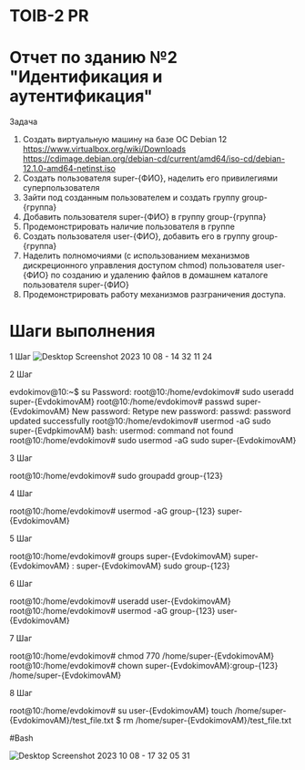 # TOIB-2 PR
# Отчет по зданию №2 "Идентификация и аутентификация"
Задача 
1. Создать виртуальную машину на базе ОС Debian 12 https://www.virtualbox.org/wiki/Downloads
https://cdimage.debian.org/debian-cd/current/amd64/iso-cd/debian-12.1.0-amd64-netinst.iso
2. Создать пользователя super-{ФИО}, наделить его привилегиями суперпользователя
3. Зайти под созданным пользователем и создать группу group-{группа}
4. Добавить пользователя super-{ФИО} в группу group-{группа}
5. Продемонстрировать наличие пользователя в группе
6. Создать пользователя user-{ФИО}, добавить его в группу group-{группа}
7. Наделить полномочиями (с использованием механизмов дискреционного управления
доступом chmod) пользователя user-{ФИО} по созданию и удалению файлов в домашнем
каталоге пользователя super-{ФИО}
8. Продемонстрировать работу механизмов разграничения доступа.
# Шаги выполнения 
1 Шаг ![Desktop Screenshot 2023 10 08 - 14 32 11 24](https://github.com/hipster-x/TOIB-2-2/assets/145153023/6f17d372-9587-4157-81ef-ee650684aa8d)

2 Шаг

evdokimov@10:~$ su
Password: 
root@10:/home/evdokimov# sudo useradd super-{EvdokimovAM}
root@10:/home/evdokimov# passwd super-{EvdokimovAM}
New password: 
Retype new password: 
passwd: password updated successfully
root@10:/home/evdokimov# usermod -aG sudo super-{EvdpkimovAM}
bash: usermod: command not found
root@10:/home/evdokimov# sudo usermod -aG sudo super-{EvdokimovAM}

3 Шаг

root@10:/home/evdokimov# sudo groupadd group-{123}

4 Шаг

root@10:/home/evdokimov# usermod -aG group-{123} super-{EvdokimovAM}

5 Шаг

root@10:/home/evdokimov# groups super-{EvdokimovAM}
super-{EvdokimovAM} : super-{EvdokimovAM} sudo group-{123}

6 Шаг

root@10:/home/evdokimov# useradd user-{EvdokimovAM}
root@10:/home/evdokimov# usermod -aG group-{123} user-{EvdokimovAM}

7 Шаг

root@10:/home/evdokimov# chmod 770 /home/super-{EvdokimovAM}
root@10:/home/evdokimov# chown super-{EvdokimovAM}:group-{123} /home/super-{EvdokimovAM}

8 Шаг

root@10:/home/evdokimov# su user-{EvdokimovAM}
touch /home/super-{EvdokimovAM}/test_file.txt
$ rm /home/super-{EvdokimovAM}/test_file.txt

#Bash

![Desktop Screenshot 2023 10 08 - 17 32 05 31](https://github.com/hipster-x/TOIB-2-2/assets/145153023/5b29e76b-ef4b-4f9f-a972-b08a0330c6d8)
